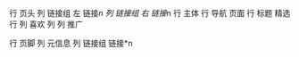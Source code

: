 行 页头
    列 链接组 左
        链接*n
    列 链接组 右
        链接*n
行 主体
    行 导航 页面
    行 标题 精选
    行 
        列 喜欢
            列
        列 推广

行 页脚
    列 元信息
    列 链接组 
        链接*n